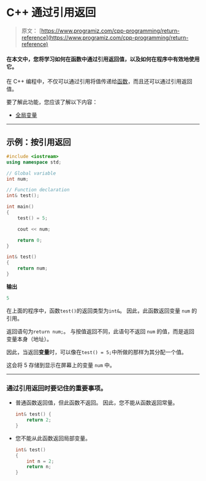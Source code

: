 # C++ 通过引用返回

> 原文： [https://www.programiz.com/cpp-programming/return-reference](https://www.programiz.com/cpp-programming/return-reference)

#### 在本文中，您将学习如何在函数中通过引用返回值，以及如何在程序中有效地使用它。

在 C++ 编程中，不仅可以通过引用将值传递给[函数](/cpp-programming/function "C++ function")，而且还可以通过引用返回值。

要了解此功能，您应该了解以下内容：

*   [全局变量](/cpp-programming/storage-class#global_variable)

* * *

## 示例：按引用返回

```cpp
#include <iostream>
using namespace std;

// Global variable
int num;

// Function declaration
int& test();

int main()
{
    test() = 5;

    cout << num;

    return 0;
}

int& test()
{
    return num;
}
```

**输出**

```cpp
5
```

在上面的程序中，函数`test()`的返回类型为`int&`。 因此，此函数返回变量 `num` 的引用。

返回语句为`return num;`。 与按值返回不同，此语句不返回 `num` 的值，而是返回变量本身（地址）。

因此，当返回**变量**时，可以像在`test() = 5;`中所做的那样为其分配一个值。

这会将 5 存储到显示在屏幕上的变量 `num` 中。

* * *

### 通过引用返回时要记住的重要事项。

*   普通函数返回值，但此函数不返回。 因此，您不能从函数返回常量。

    ```cpp
    int& test() {
        return 2;
    }
    ```

*   您不能从此函数返回局部变量。

    ```cpp
    int& test()
    {
        int n = 2; 
        return n; 
    }
    ```